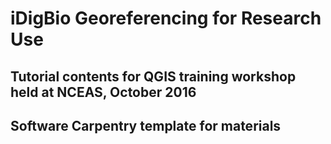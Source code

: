 # iDigBio Georeferencing for Research Use 
## Tutorial contents for QGIS training workshop held at NCEAS, October 2016
## Software Carpentry template for materials
